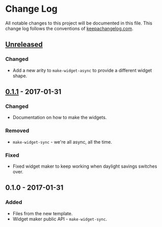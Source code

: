 # Change Log
All notable changes to this project will be documented in this file. This change log follows the conventions of [keepachangelog.com](http://keepachangelog.com/).

## [Unreleased]
### Changed
- Add a new arity to `make-widget-async` to provide a different widget shape.

## [0.1.1] - 2017-01-31
### Changed
- Documentation on how to make the widgets.

### Removed
- `make-widget-sync` - we're all async, all the time.

### Fixed
- Fixed widget maker to keep working when daylight savings switches over.

## 0.1.0 - 2017-01-31
### Added
- Files from the new template.
- Widget maker public API - `make-widget-sync`.

[Unreleased]: https://github.com/your-name/clojure-filtering/compare/0.1.1...HEAD
[0.1.1]: https://github.com/your-name/clojure-filtering/compare/0.1.0...0.1.1
